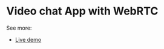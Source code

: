 <h1>Video chat App with WebRTC</h1>

See more:
* [Live demo](https://video-call.github.io/webrtc/index.html)
